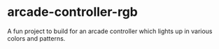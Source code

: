 # arcade-controller-rgb
A fun project to build for an arcade controller which lights up in various colors and patterns.
